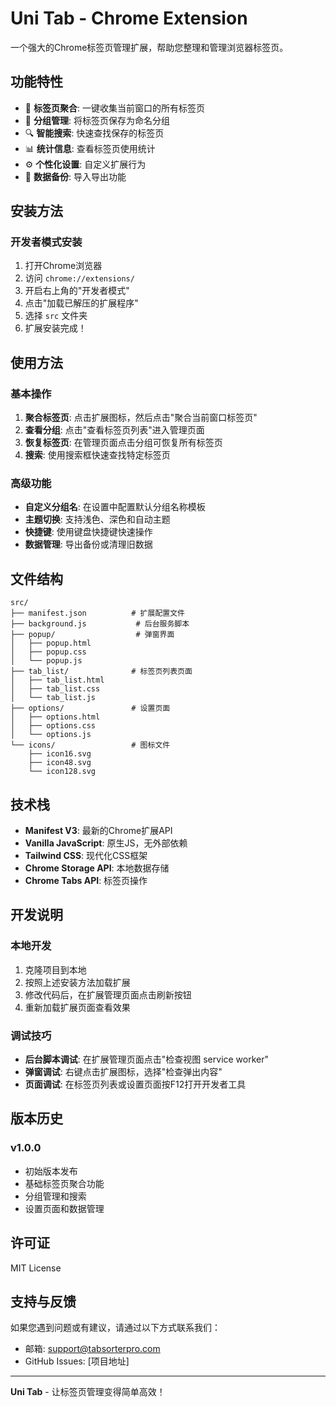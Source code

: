 # Uni Tab - Chrome Extension

一个强大的Chrome标签页管理扩展，帮助您整理和管理浏览器标签页。

## 功能特性

- 🔄 **标签页聚合**: 一键收集当前窗口的所有标签页
- 📁 **分组管理**: 将标签页保存为命名分组
- 🔍 **智能搜索**: 快速查找保存的标签页
- 📊 **统计信息**: 查看标签页使用统计
- ⚙️ **个性化设置**: 自定义扩展行为
- 💾 **数据备份**: 导入导出功能

## 安装方法

### 开发者模式安装

1. 打开Chrome浏览器
2. 访问 `chrome://extensions/`
3. 开启右上角的"开发者模式"
4. 点击"加载已解压的扩展程序"
5. 选择 `src` 文件夹
6. 扩展安装完成！

## 使用方法

### 基本操作

1. **聚合标签页**: 点击扩展图标，然后点击"聚合当前窗口标签页"
2. **查看分组**: 点击"查看标签页列表"进入管理页面
3. **恢复标签页**: 在管理页面点击分组可恢复所有标签页
4. **搜索**: 使用搜索框快速查找特定标签页

### 高级功能

- **自定义分组名**: 在设置中配置默认分组名称模板
- **主题切换**: 支持浅色、深色和自动主题
- **快捷键**: 使用键盘快捷键快速操作
- **数据管理**: 导出备份或清理旧数据

## 文件结构

```
src/
├── manifest.json          # 扩展配置文件
├── background.js           # 后台服务脚本
├── popup/                  # 弹窗界面
│   ├── popup.html
│   ├── popup.css
│   └── popup.js
├── tab_list/              # 标签页列表页面
│   ├── tab_list.html
│   ├── tab_list.css
│   └── tab_list.js
├── options/               # 设置页面
│   ├── options.html
│   ├── options.css
│   └── options.js
└── icons/                 # 图标文件
    ├── icon16.svg
    ├── icon48.svg
    └── icon128.svg
```

## 技术栈

- **Manifest V3**: 最新的Chrome扩展API
- **Vanilla JavaScript**: 原生JS，无外部依赖
- **Tailwind CSS**: 现代化CSS框架
- **Chrome Storage API**: 本地数据存储
- **Chrome Tabs API**: 标签页操作

## 开发说明

### 本地开发

1. 克隆项目到本地
2. 按照上述安装方法加载扩展
3. 修改代码后，在扩展管理页面点击刷新按钮
4. 重新加载扩展页面查看效果

### 调试技巧

- **后台脚本调试**: 在扩展管理页面点击"检查视图 service worker"
- **弹窗调试**: 右键点击扩展图标，选择"检查弹出内容"
- **页面调试**: 在标签页列表或设置页面按F12打开开发者工具

## 版本历史

### v1.0.0
- 初始版本发布
- 基础标签页聚合功能
- 分组管理和搜索
- 设置页面和数据管理

## 许可证

MIT License

## 支持与反馈

如果您遇到问题或有建议，请通过以下方式联系我们：

- 邮箱: support@tabsorterpro.com
- GitHub Issues: [项目地址]

---

**Uni Tab** - 让标签页管理变得简单高效！
